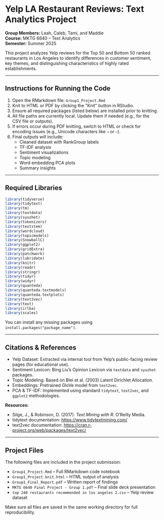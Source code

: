 # Yelp LA Restaurant Reviews: Text Analytics Project
**Group Members:** Leah, Caleb, Tami, and Maddie  
**Course:** MKTG 6640 – Text Analytics  
**Semester:** Summer 2025

This project analyzes Yelp reviews for the Top 50 and Bottom 50 ranked restaurants in Los Angeles to identify differences in customer sentiment, key themes, and distinguishing characteristics of highly rated establishments.

---

## Instructions for Running the Code

1. Open the RMarkdown file: `Group1_Project.Rmd`
2. Knit to HTML or PDF by clicking the "Knit" button in RStudio.
3. Ensure all required packages (listed below) are installed prior to knitting.
4. All file paths are currently local. Update them if needed (e.g., for the CSV file or outputs).
5. If errors occur during PDF knitting, switch to HTML or check for encoding issues (e.g., Unicode characters like `→` or `–`).
6. Final outputs will include:
   - Cleaned dataset with RankGroup labels
   - TF-IDF analysis
   - Sentiment visualizations
   - Topic modeling
   - Word embedding PCA plots
   - Summary insights

---

## Required Libraries

```r
library(tidyverse)
library(tidytext)
library(tm)
library(textdata)
library(syuzhet)
library(tokenizers)
library(textstem)
library(wordcloud)
library(topicmodels)
library(SnowballC)
library(ggplot2)
library(gridExtra)
library(patchwork)
library(lubridate)
library(knitr)
library(readr)
library(stringr)
library(tidyr)
library(widyr)
library(quanteda)
library(quanteda.textmodels)
library(quanteda.textplots)
library(text2vec)
library(text)
library(irlba)
library(scales)
```

You can install any missing packages using `install.packages("package_name")`.

---

## Citations & References

- Yelp Dataset: Extracted via internal tool from Yelp’s public-facing review pages (for educational use).
- Sentiment Lexicon: Bing Liu’s Opinion Lexicon via `textdata` and `syuzhet` packages.
- Topic Modeling: Based on Blei et al. (2003) Latent Dirichlet Allocation.
- Embeddings: Pretrained GloVe model from `text2vec`.
- PCA & TF-IDF: Implemented using standard `tidytext`, `text2vec`, and `ggplot2` methodologies.

**Resources:**
- Silge, J., & Robinson, D. (2017). *Text Mining with R*. O’Reilly Media.
- tidytext documentation: https://www.tidytextmining.com/
- text2vec documentation: https://cran.r-project.org/web/packages/text2vec/

---

## Project Files

The following files are included in the project submission:

- `Group1_Project.Rmd` – Full RMarkdown code notebook
- `Group1_Project.knit.html` – HTML output of analysis
- `Group1_Final_Report.pdf` – Written report of findings
- `MKTG 6640 Final Project - Group 1.pdf` – Final slide deck presentation
- `top 240 restaurants recommended in los angeles 2.csv` – Yelp review dataset

Make sure all files are saved in the same working directory for full reproducibility.



